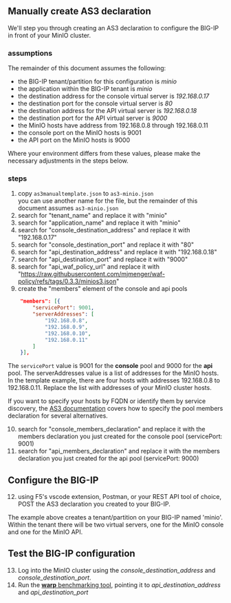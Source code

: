 ## Manually create AS3 declaration
We'll step you through creating an AS3 declaration to configure the BIG-IP in front of your MinIO cluster.
### assumptions
The remainder of this document assumes the following:  
- the BIG-IP tenant/partition for this configuration is *minio*
- the application within the BIG-IP tenant is *minio*
- the destination address for the console virtual server is *192.168.0.17*
- the destination port for the console virtual server is *80*
- the destination address for the API virtual server is *192.168.0.18*
- the destination port for the API virtual server is *9000*
- the MinIO hosts have address from 192.168.0.8 through 192.168.0.11
- the console port on the MinIO hosts is 9001
- the API port on the MinIO hosts is 9000

Where your environment differs from these values, please make the necessary adjustments in the steps below.

### steps
1. copy `as3manualtemplate.json` to `as3-minio.json`  
you can use another name for the file, but the remainder of this document assumes `as3-minio.json`
2. search for "tenant_name" and replace it with "minio"
3. search for "application_name" and replace it with "minio"
4. search for "console_destination_address" and replace it with "192.168.0.17"
5. search for "console_destination_port" and replace it with "80"
6. search for "api_destination_address" and replace it with "192.168.0.18"
7. search for "api_destination_port" and replace it with "9000"
8. search for "api_waf_policy_url" and replace it with "https://raw.githubusercontent.com/mjmenger/waf-policy/refs/tags/0.3.3/minios3.json"
9. create the "members" element of the console and api pools
```json
    "members": [{
        "servicePort": 9001,
        "serverAddresses": [
            "192.168.0.8",
            "192.168.0.9",
            "192.168.0.10",
            "192.168.0.11"
        ]
    }],  
``` 
The `servicePort` value is 9001 for the **console** pool and 9000 for the **api**  pool. The serverAddresses value is a list of addresses for the MinIO hosts. In the template example, there are four hosts with addresses 192.168.0.8 to 192.168.0.11. Replace the list with addresses of your MinIO cluster hosts. 

If you want to specify your hosts by FQDN or identify them by service discovery, the [AS3 documentation](https://clouddocs.f5.com/products/extensions/f5-appsvcs-extension/latest/refguide/schema-reference.html#pool) covers how to specify the pool members declaration for several alternatives.

10. search for "console_members_declaration" and replace it with the members declaration you just created for the console pool (servicePort: 9001)
11. search for "api_members_declaration" and replace it with the members declaration you just created for the api pool (servicePort: 9000)


## Configure the BIG-IP
12. using F5's vscode extension, Postman, or your REST API tool of choice, POST the AS3 declaration you created to your BIG-IP. 

The example above creates a tenant/partition on your BIG-IP named 'minio'. Within the tenant there will be two virtual servers, one for the MinIO console and one for the MinIO API. 

## Test the BIG-IP configuration
13. Log into the MinIO cluster using the *console_destination_address* and *console_destination_port*. 
14. Run the [**warp** benchmarking tool](https://github.com/minio/warp), pointing it to *api_destination_address* and *api_destination_port*

